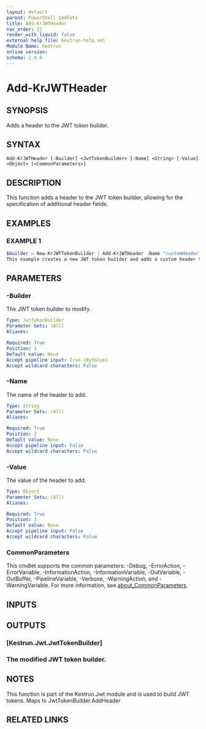 ```yaml
---
layout: default
parent: PowerShell Cmdlets
title: Add-KrJWTHeader
nav_order: 21
render_with_liquid: false
external help file: Kestrun-help.xml
Module Name: Kestrun
online version:
schema: 2.0.0
---
```


# Add-KrJWTHeader

## SYNOPSIS
Adds a header to the JWT token builder.

## SYNTAX

```
Add-KrJWTHeader [-Builder] <JwtTokenBuilder> [-Name] <String> [-Value] <Object> [<CommonParameters>]
```

## DESCRIPTION
This function adds a header to the JWT token builder, allowing for the specification of additional header fields.

## EXAMPLES

### EXAMPLE 1
```powershell
$builder = New-KrJWTTokenBuilder | Add-KrJWTHeader -Name "customHeader" -Value "headerValue"
This example creates a new JWT token builder and adds a custom header to it.
```

## PARAMETERS

### -Builder
The JWT token builder to modify.

```yaml
Type: JwtTokenBuilder
Parameter Sets: (All)
Aliases:

Required: True
Position: 1
Default value: None
Accept pipeline input: True (ByValue)
Accept wildcard characters: False
```

### -Name
The name of the header to add.

```yaml
Type: String
Parameter Sets: (All)
Aliases:

Required: True
Position: 2
Default value: None
Accept pipeline input: False
Accept wildcard characters: False
```

### -Value
The value of the header to add.

```yaml
Type: Object
Parameter Sets: (All)
Aliases:

Required: True
Position: 3
Default value: None
Accept pipeline input: False
Accept wildcard characters: False
```

### CommonParameters
This cmdlet supports the common parameters: -Debug, -ErrorAction, -ErrorVariable, -InformationAction, -InformationVariable, -OutVariable, -OutBuffer, -PipelineVariable, -Verbose, -WarningAction, and -WarningVariable. For more information, see [about_CommonParameters](http://go.microsoft.com/fwlink/?LinkID=113216).

## INPUTS

## OUTPUTS

### [Kestrun.Jwt.JwtTokenBuilder]
### The modified JWT token builder.
## NOTES
This function is part of the Kestrun.Jwt module and is used to build JWT tokens.
Maps to JwtTokenBuilder.AddHeader

## RELATED LINKS
